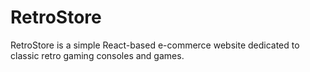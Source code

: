 # RetroStore

RetroStore is a simple React-based e-commerce website dedicated to classic retro gaming consoles and games.  
